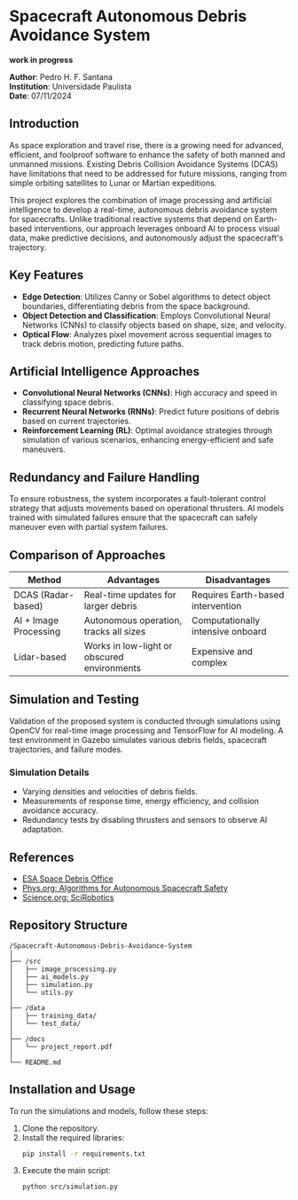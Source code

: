 # Spacecraft Autonomous Debris Avoidance System

**work in progress**

**Author**: Pedro H. F. Santana  
**Institution**: Universidade Paulista  
**Date**: 07/11/2024

## Introduction
As space exploration and travel rise, there is a growing need for advanced, efficient, and foolproof software to enhance the safety of both manned and unmanned missions. Existing Debris Collision Avoidance Systems (DCAS) have limitations that need to be addressed for future missions, ranging from simple orbiting satellites to Lunar or Martian expeditions.

This project explores the combination of image processing and artificial intelligence to develop a real-time, autonomous debris avoidance system for spacecrafts. Unlike traditional reactive systems that depend on Earth-based interventions, our approach leverages onboard AI to process visual data, make predictive decisions, and autonomously adjust the spacecraft's trajectory.

## Key Features
- **Edge Detection**: Utilizes Canny or Sobel algorithms to detect object boundaries, differentiating debris from the space background.
- **Object Detection and Classification**: Employs Convolutional Neural Networks (CNNs) to classify objects based on shape, size, and velocity.
- **Optical Flow**: Analyzes pixel movement across sequential images to track debris motion, predicting future paths.

## Artificial Intelligence Approaches
- **Convolutional Neural Networks (CNNs)**: High accuracy and speed in classifying space debris.
- **Recurrent Neural Networks (RNNs)**: Predict future positions of debris based on current trajectories.
- **Reinforcement Learning (RL)**: Optimal avoidance strategies through simulation of various scenarios, enhancing energy-efficient and safe maneuvers.

## Redundancy and Failure Handling
To ensure robustness, the system incorporates a fault-tolerant control strategy that adjusts movements based on operational thrusters. AI models trained with simulated failures ensure that the spacecraft can safely maneuver even with partial system failures.

## Comparison of Approaches
| Method                  | Advantages                                  | Disadvantages                     |
|-------------------------|---------------------------------------------|-----------------------------------|
| DCAS (Radar-based)      | Real-time updates for larger debris         | Requires Earth-based intervention |
| AI + Image Processing   | Autonomous operation, tracks all sizes      | Computationally intensive onboard |
| Lidar-based             | Works in low-light or obscured environments | Expensive and complex             |

## Simulation and Testing
Validation of the proposed system is conducted through simulations using OpenCV for real-time image processing and TensorFlow for AI modeling. A test environment in Gazebo simulates various debris fields, spacecraft trajectories, and failure modes.

### Simulation Details
- Varying densities and velocities of debris fields.
- Measurements of response time, energy efficiency, and collision avoidance accuracy.
- Redundancy tests by disabling thrusters and sensors to observe AI adaptation.

## References
- [ESA Space Debris Office](https://www.esa.int/Enabling_Support/Operations/Ground_Systems_Engineering/ESA_Space_Debris_Office)
- [Phys.org: Algorithms for Autonomous Spacecraft Safety](https://phys.org/news/2024-08-algorithms-autonomous-spacecraft-safety.html)
- [Science.org: SciRobotics](https://www.science.org/doi/10.1126/scirobotics.adn4722)

## Repository Structure
```
/Spacecraft-Autonomous-Debris-Avoidance-System
│
├── /src
│   ├── image_processing.py
│   ├── ai_models.py
│   ├── simulation.py
│   └── utils.py
│
├── /data
│   ├── training_data/
│   └── test_data/
│
├── /docs
│   └── project_report.pdf
│
└── README.md
```

## Installation and Usage
To run the simulations and models, follow these steps:
1. Clone the repository.
2. Install the required libraries:
    ```sh
    pip install -r requirements.txt
    ```
3. Execute the main script:
    ```sh
    python src/simulation.py
    ```
